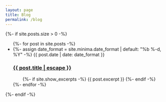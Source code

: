 ```yaml
---
layout: page
title: Blog
permalink: /blog
---
```


{%- if site.posts.size > 0 -%}
  <!--<h2 class="post-list-heading">{{ page.list_title | default: "Posts" }}</h2>-->
  <ul class="post-list">
  {%- for post in site.posts -%}
    <li>
    {%- assign date_format = site.minima.date_format | default: "%b %-d, %Y" -%}
    <span class="post-meta">{{ post.date | date: date_format }}</span>
    <h3>
    <a class="post-link" href="{{ post.url | relative_url }}">
    {{ post.title | escape }}
    </a>
    </h3>
    <div style="margin-left: 30px">
    {%- if site.show_excerpts -%}
    {{ post.excerpt }}
    {%- endif -%}
    </div>
  </li>
  {%- endfor -%}
  </ul>
{%- endif -%}

